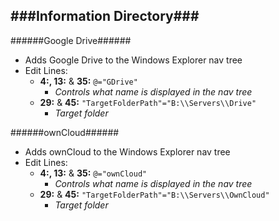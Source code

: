 ###Information Directory###
---
######Google Drive######
- Adds Google Drive to the Windows Explorer nav tree
- Edit Lines:
  - __4:, 13:__ & __35:__ `@="GDrive"`
    - _Controls what name is displayed in the nav tree_
  - __29:__ & __45:__ `"TargetFolderPath"="B:\\Servers\\Drive"`
    - _Target folder_

######ownCloud######
- Adds ownCloud to the Windows Explorer nav tree
- Edit Lines:
  - __4:, 13:__ & __35:__ `@="ownCloud"`
    - _Controls what name is displayed in the nav tree_
  - __29:__ & __45:__ `"TargetFolderPath"="B:\\Servers\\OwnCloud"`
    - _Target folder_
